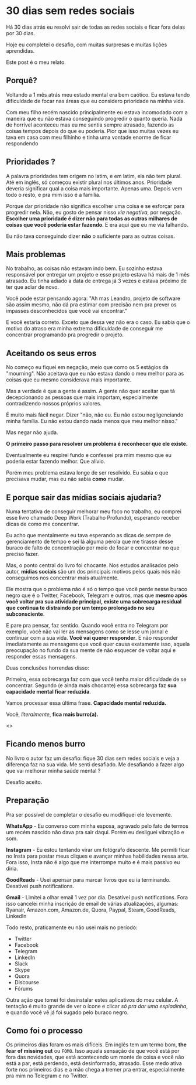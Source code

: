 # 30 dias sem redes sociais

Há 30 dias atrás eu resolvi sair de todas as redes sociais e ficar fora delas por 30 dias.

Hoje eu completei o desafio, com muitas surpresas e muitas lições aprendidas.

Este post é o meu relato.

## Porquê?

Voltando a 1 mês atrás meu estado mental era bem caótico. Eu estava tendo dificuldade de focar nas áreas que eu considero prioridade na minha vida.

Com meu filho recém nascido principalmente eu estava incomodado com a maneira que eu não estava conseguindo progredir o quanto queria. Nada de horrível aconteceu mas eu me sentia sempre atrasado, fazendo as coisas tempos depois do que eu poderia. Pior que isso muitas vezes eu tava em casa com meu filhinho e tinha uma vontade enorme de ficar respondendo 

## Prioridades ?

A palavra prioridades tem origem no latim, e em latim, ela não tem plural. Até em inglês, só começou existir plural nos últimos anos. Prioridade deveria significar qual a coisa mais importante. Apenas uma. Depois vem todo o resto, e pra mim isso é a família.

Porque dar prioridade não significa escolher uma coisa e se esforçar para progredir nela. Não, eu gosto de pensar nisso _via negativa_, por negação. __Escolher uma prioridade é dizer não para todas as outras milhares de coisas que você poderia estar fazendo__. E era aqui que eu me via falhando. 

Eu não tava conseguindo dizer __não__ o suficiente para as outras coisas.

## Mais problemas

No trabalho, as coisas não estavam indo bem. Eu sozinho estava responsável por entregar um projeto e esse projeto estava há mais de 1 mês atrasado. Eu tinha adiado a data de entrega já 3 vezes e estava próximo de ter que adiar de novo. 

Você pode estar pensando agora: "Ah mas Leandro, projeto de software são assim mesmo, não dá pra estimar com precisão nem pra prever os impasses desconhecidos que você vai encontrar."

E você estaria correto. Exceto que dessa vez não era o caso. Eu sabia que o motivo do atraso era minha extrema dificuldade de conseguir me concentrar programando pra progredir o projeto.

## Aceitando os seus erros

No começo eu fiquei em negação, meio que como os 5 estágios da "mourning". Não aceitava que eu não estava dando o meu melhor para as coisas que eu mesmo considerava mais importante.

Mas a verdade é que a gente é assim. A gente não quer aceitar que tá decepcionando as pessoas que mais importam, especialmente contradizendo nossos próprios valores.

É muito mais fácil negar. Dizer "não, não eu. Eu não estou negligenciando minha família. Eu não estou dando nada menos que meu melhor nisso."

Mas negar não ajuda.

__O primeiro passo para resolver um problema é reconhecer que ele existe.__

Eventualmente eu respirei fundo e confessei pra mim mesmo que eu poderia estar fazendo melhor. Que alívio.

Porém meu problema estava longe de ser resolvido. Eu sabia o que precisava mudar, mas eu não sabia __como__ mudar.


## E porque sair das mídias sociais ajudaria?

Numa tentativa de conseguir melhorar meu foco no trabalho, eu comprei esse livro chamado Deep Work (Trabalho Profundo), esperando receber dicas de como me concentrar.

Eu acho que mentalmente eu tava esperando as dicas de sempre de gerenciamento de tempo e sei lá alguma pérola que me tirasse desse buraco de falto de concentração por meio de focar e concentrar no que preciso fazer.

Mas, o ponto central do livro foi chocante. Nos estudos analisados pelo autor, __mídias sociais__ são um dos principais motivos pelos quais nós não conseguimos nos concentrar mais atualmente.

Ele mostra que o problema não é só o tempo que você perde nesse buraco negro que é o Twitter, Facebook, Telegram e outros, mas que __mesmo após você voltar pra sua atividade principal, existe uma sobrecarga residual que continua te distraindo por um tempo prolongado no seu subconsciente__.

E pare pra pensar, faz sentido. Quando você entra no Telegram por exemplo, você não vai ler as mensagens como se lesse um jornal e continuar com a sua vida. __Você vai querer responder__. E não responder imediatamente as mensagens que você quer causa exatamente isso, aquela preocupação no fundo da sua mente de não esquecer de voltar aqui e responder essas mensagens.

Duas conclusões horrendas disso:

Primeiro, essa sobrecarga faz com que você tenha maior dificuldade de se concentrar.
Segundo (e ainda mais chocante) essa sobrecarga faz __sua capacidade mental ficar reduzida__.

Vamos processar essa última frase. **Capacidade mental reduzida.**

Você, _literalmente_, __fica mais burro(a).__

<<foto de facepalm>>

## Ficando menos burro

No livro o autor faz um desafio: fique 30 dias sem redes sociais e veja a diferença faz na sua vida. Me senti desafiado. Me desafiando a fazer algo que vai melhorar minha saúde mental ? 

Desafio aceito.

## Preparação

Pra ser possível de completar o desafio eu modifiquei ele levemente.

**WhatsApp** - Eu converso com minha esposa, agravado pelo fato de termos um recém nascido não dava pra sair daqui. Porém eu desliguei vibração e som.

**Instagram** - Eu estou tentando virar um fotógrafo descente. Me permiti ficar no Insta para postar meus cliques e avançar minhas habilidades nessa arte. Fora isso, Insta não é algo que me interrompe muito e é mais passivo eu diria. 

**GoodReads** - Usei apensar para marcar livros que eu ia terminando. Desativei push notifications.

**Gmail** - Limitei a olhar email 1 vez por dia. Desativei push notifications. Fora isso cancelei minha inscrição de email de várias atualizações, algumas: Ryanair, Amazon.com, Amazon.de, Quora, Paypal, Steam, GoodReads, LinkedIn

Todo resto, praticamente eu não usei mais no período:

- Twitter
- Facebook
- Telegram
- LinkedIn
- Slack
- Skype
- Quora
- Discourse
- Fórums

Outra ação que tomei foi desinstalar estes aplicativos do meu celular. A tentação é muito grande de ver o ícone e clicar _só pra dar uma espiadinha_, e quando você vê já foi sugado pelo buraco negro. 

## Como foi o processo

Os primeiros dias foram os mais difíceis. Em inglês tem um termo bom, __the fear of missing out__ ou `FOMO`. Isso aquela sensação de que você está por fora das novidades, que está acontecendo um monte de coisa e você não está a par, está perdendo, está desinformado, atrasado. Esse medo ativa forte nos primeiros dias e a mão chega a tremer pra entrar, especialmente pra mim no Telegram e no Twitter.